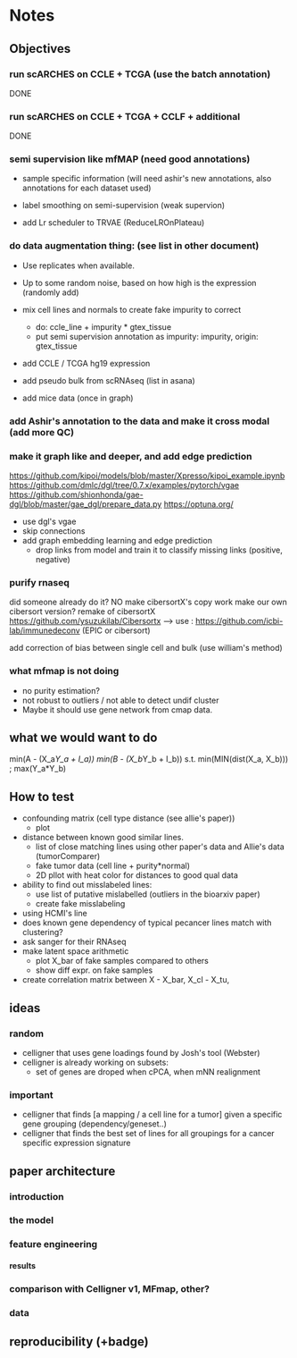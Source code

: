# Notes

## Objectives

### run scARCHES on CCLE + TCGA (use the batch annotation)

DONE

### run scARCHES on CCLE + TCGA + CCLF + additional

DONE

### semi supervision like mfMAP (need good annotations)

- sample specific information (will need ashir's new annotations, also annotations for each dataset used)
- label smoothing on semi-supervision (weak supervion)

- add Lr scheduler to TRVAE (ReduceLROnPlateau)

### do data augmentation thing: (see list in other document)

- Use replicates when available.
- Up to some random noise, based on how high is the expression (randomly add)
- mix cell lines and normals to create fake impurity to correct
  - do: ccle_line + impurity * gtex_tissue
  - put semi supervision annotation as impurity: impurity, origin: gtex_tissue
- add CCLE / TCGA hg19 expression
- add pseudo bulk from scRNAseq  (list in asana)

- add mice data (once in graph)

### add Ashir's annotation to the data and make it cross modal (add more QC)

### make it graph like and deeper, and add edge prediction

https://github.com/kipoi/models/blob/master/Xpresso/kipoi_example.ipynb
https://github.com/dmlc/dgl/tree/0.7.x/examples/pytorch/vgae
https://github.com/shionhonda/gae-dgl/blob/master/gae_dgl/prepare_data.py
https://optuna.org/

- use dgl's vgae
- skip connections
- add graph embedding learning and edge prediction
  - drop links from model and train it to classify missing links (positive, negative)

### purify rnaseq

did someone already do it? NO
make cibersortX's copy work
make our own cibersort version?
remake of cibersortX https://github.com/ysuzukilab/Cibersortx
--> use : https://github.com/icbi-lab/immunedeconv (EPIC or cibersort)

add correction of bias between single cell and bulk (use william's method)



### what mfmap is not doing

- no purity estimation?
- not robust to outliers / not able to detect undif cluster
- Maybe it should use gene network from cmap data.

## what we would want to do

min(A - (X_a*Y_a + I_a))
min(B - (X_b*Y_b + I_b)) s.t. min(MIN(dist(X_a, X_b))) ; max(Y_a\*Y_b)

## How to test

- confounding matrix (cell type distance (see allie's paper))
  - plot
- distance between known good similar lines.
  - list of close matching lines using other paper's data and Allie's data (tumorComparer)
  - fake tumor data (cell line + purity*normal)
  - 2D pllot with heat color for distances to good qual data
- ability to find out misslabeled lines:
  - use list of putative mislabelled (outliers in the bioarxiv paper)
  - create fake misslabeling
- using HCMI's line
- does known gene dependency of typical pecancer lines match with clustering?
- ask sanger for their RNAseq
- make latent space arithmetic
  - plot X_bar of fake samples compared to others
  - show diff expr. on fake samples
- create correlation matrix between X - X_bar, X_cl - X_tu, 

## ideas

### random

- celligner that uses gene loadings found by Josh's tool (Webster)
- celligner is already working on subsets:
  - set of genes are droped when cPCA, when mNN realignment

### important

- celligner that finds [a mapping / a cell line for a tumor] given a specific gene grouping (dependency/geneset..)
- celligner that finds the best set of lines for all groupings for a cancer specific expression signature

## paper architecture

### introduction

### the model

### feature engineering

#### results

### comparison with Celligner v1, MFmap, other?

### data

## reproducibility (+badge)